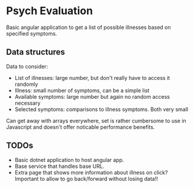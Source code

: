 # Psych Evaluation 

Basic angular application to get a list of possible illnesses based on specified symptoms.


## Data structures

Data to consider:

- List of illnesses: large number, but don't really have to access it randomly
- Illness: small number of symptoms, can be a simple list
- Available symptoms: large number but again no random access necessary
- Selected symptoms: comparisons to illness symptoms. Both very small 


Can get away with arrays everywhere, set is rather cumbersome to use in Javascript and doesn't offer noticable performance benefits.

## TODOs

- Basic dotnet application to host angular app.
- Base service that handles base URL.
- Extra page that shows more information about illness on click? Important to allow to go back/forward without losing data!!
